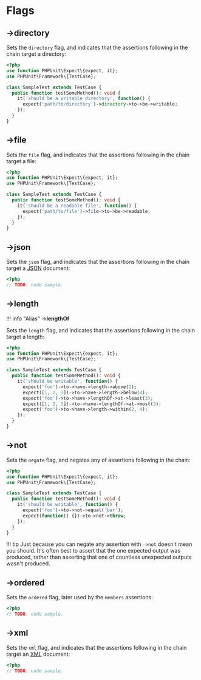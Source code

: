 # Flags

## ->**directory**
Sets the `directory` flag, and indicates that the assertions following in the chain target a directory:

```php
<?php
use function PHPUnit\Expect\{expect, it};
use PHPUnit\Framework\{TestCase};

class SampleTest extends TestCase {
  public function testSomeMethod(): void {
    it('should be a writable directory', function() {
      expect('path/to/directory')->directory->to->be->writable;
    });
  }
}
```

## ->**file**
Sets the `file` flag, and indicates that the assertions following in the chain target a file:

```php
<?php
use function PHPUnit\Expect\{expect, it};
use PHPUnit\Framework\{TestCase};

class SampleTest extends TestCase {
  public function testSomeMethod(): void {
    it('should be a readable file', function() {
      expect('path/to/file')->file->to->be->readable;
    });
  }
}
```

## ->**json**
Sets the `json` flag, and indicates that the assertions following in the chain target a [JSON](https://www.json.org) document:

```php
<?php
// TODO: code sample.
```

## ->**length**

!!! info "Alias"
    ->**lengthOf**

Sets the `length` flag, and indicates that the assertions following in the chain target a length:

```php
<?php
use function PHPUnit\Expect\{expect, it};
use PHPUnit\Framework\{TestCase};

class SampleTest extends TestCase {
  public function testSomeMethod(): void {
    it('should be writable', function() {
      expect('foo')->to->have->length->above(2);
      expect([1, 2, 3])->to->have->length->below(4);
      expect('foo')->to->have->lengthOf->at->least(3);
      expect([1, 2, 3])->to->have->lengthOf->at->most(3);
      expect('foo')->to->have->length->within(2, 4);
    });
  }
}
```

## ->**not**
Sets the `negate` flag, and negates any of assertions following in the chain:

```php
<?php
use function PHPUnit\Expect\{expect, it};
use PHPUnit\Framework\{TestCase};

class SampleTest extends TestCase {
  public function testSomeMethod(): void {
    it('should be writable', function() {
      expect('foo')->to->not->equal('bar');
      expect(function() {})->to->not->throw;
    });
  }
}
```

!!! tip
    Just because you can negate any assertion with `->not` doesn't mean you should. It's often best to assert that the one expected output was produced, rather than asserting that one of countless unexpected outputs wasn't produced.

## ->**ordered**
Sets the `ordered` flag, later used by the `members` assertions:

```php
<?php
// TODO: code sample.
```

## ->**xml**
Sets the `xml` flag, and indicates that the assertions following in the chain target an [XML](https://www.w3.org/XML) document:

```php
<?php
// TODO: code sample.
```
